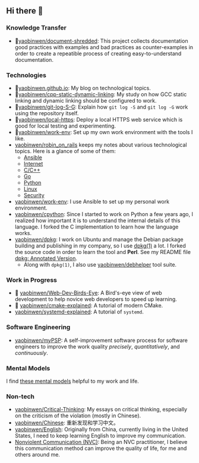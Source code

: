 ## Hi there 👋

### Knowledge Transfer

- 🌟[yaobinwen/document-shredded](https://github.com/yaobinwen/document-shredded): This project collects documentation good practices with examples and bad practices as counter-examples in order to create a repeatible process of creating easy-to-understand documentation.

### Technologies

- 🌟[yaobinwen.github.io](https://yaobinwen.github.io/): My blog on technological topics.
- 🌟[yaobinwen/cpp-static-dynamic-linking](https://github.com/yaobinwen/cpp-static-dynamic-linking): My study on how GCC static linking and dynamic linking should be configured to work.
- 🌟[yaobinwen/git-log-S-G](https://github.com/yaobinwen/git-log-S-G): Explain how `git log -S` and `git log -G` work using the repository itself.
- 🌟[yaobinwen/local-https](https://github.com/yaobinwen/local-https): Deploy a local HTTPS web service which is good for local testing and experimenting.
- 🌟[yaobinwen/work-env](https://github.com/yaobinwen/work-env): Set up my own work environment with the tools I like.
- [yaobinwen/robin_on_rails](https://github.com/yaobinwen/robin_on_rails) keeps my notes about various technological topics. Here is a glance of some of them:
  - [Ansible](https://github.com/yaobinwen/robin_on_rails/tree/master/Ansible)
  - [Internet](https://github.com/yaobinwen/robin_on_rails/tree/master/internet)
  - [C/C++](https://github.com/yaobinwen/robin_on_rails/tree/master/lang/c_cpp)
  - [Go](https://github.com/yaobinwen/robin_on_rails/blob/master/lang/Go.md)
  - [Python](https://github.com/yaobinwen/robin_on_rails/tree/master/python)
  - [Linux](https://github.com/yaobinwen/robin_on_rails/tree/master/linux)
  - [Security](https://github.com/yaobinwen/robin_on_rails/tree/master/security)
- [yaobinwen/work-env](https://github.com/yaobinwen/work-env): I use Ansible to set up my personal work environment.
- [yaobinwen/cpython](https://github.com/yaobinwen/cpython): Since I started to work on Python a few years ago, I realized how important it is to understand the internal details of this language. I forked the C implementation to learn how the language works.
- [yaobinwen/dpkg](https://github.com/yaobinwen/dpkg): I work on Ubuntu and manage the Debian package building and publishing in my company, so I use [dpkg(1)](https://manpages.ubuntu.com/manpages/bionic/en/man1/dpkg.1.html) a lot. I forked the source code in order to learn the tool and **Perl**. See my README file [dpkg: Annotated Version](https://github.com/yaobinwen/dpkg/blob/master/README.md).
  - Along with `dpkg(1)`, I also use [yaobinwen/debhelper](https://github.com/yaobinwen/debhelper) tool suite.

### Work in Progress

- 🌟 [yaobinwen/Web-Dev-Birds-Eye](https://github.com/yaobinwen/Web-Dev-Birds-Eye): A Bird's-eye view of web development to help novice web developers to speed up learning.
- 🌟 [yaobinwen/cmake-explained](https://github.com/yaobinwen/cmake-explained): A tutorial of modern CMake.
- [yaobinwen/systemd-explained](https://github.com/yaobinwen/systemd-explained): A tutorial of `systemd`.

### Software Engineering

- [yaobinwen/myPSP](https://github.com/yaobinwen/myPSP): A self-improvement software process for software engineers to improve the work quality _precisely_, _quantitatively_, and _continuously_.

### Mental Models

I find [these mental models](./Mental-Models.md) helpful to my work and life.

### Non-tech

- [yaobinwen/Critical-Thinking](https://yaobinwen.github.io/Critical-Thinking/): My essays on critical thinking, especially on the criticism of the violation (mostly in Chinese).
- [yaobinwen/Chinese](https://github.com/yaobinwen/Chinese): 重新发现和学习中文。
- [yaobinwen/English](https://github.com/yaobinwen/English): Originally from China, currently living in the United States, I need to keep learning English to improve my communication.
- [Nonviolent Communication (NVC)](https://www.cnvc.org/): Being an NVC practitioner, I believe this communication method can improve the quality of life, for me and others around me.
